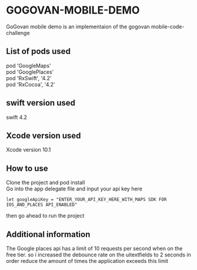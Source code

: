 # GOGOVAN-MOBILE-DEMO

GoGovan mobile demo is an implementaion of the gogovan mobile-code-challenge 

## List of pods used

pod 'GoogleMaps'<br />
pod 'GooglePlaces'<br/>
pod 'RxSwift', '4.2' <br />
pod 'RxCocoa', '4.2'

## swift version used 

swift 4.2

## Xcode version used 

Xcode version 10.1

## How to use

Clone the project and pod install  <br />
Go into the app delegate file and input your api key here
```
let googleApiKey = "ENTER_YOUR_API_KEY_HERE_WITH_MAPS SDK FOR IOS_AND_PLACES API_ENABLED"
```
then go ahead to run the project

## Additional information
The Google places api has a limit of 10 requests per second when on the free tier. so i increased the debounce rate on the uitextfields to 2 seconds in order reduce  the amount of times the application exceeds this limit 
